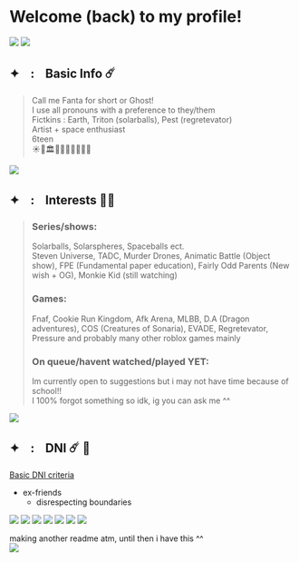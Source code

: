 # Welcome (back) to my profile!             
![](https://64.media.tumblr.com/94852a45b54e520b1c98de784e8c67a0/f0c30f6d36e0d729-04/s2048x3072/17950a56dda86f9f79d70a6dd6314a5c63361012.pnj)
![](https://64.media.tumblr.com/297b6cc444ff424e3f093063058f68af/f0c30f6d36e0d729-9c/s2048x3072/cb15374e9f29e8b9893ecb4a73ab7096fab28940.pnj)
## ✦ㅤ:ㅤBasic Info ☄️
> Call me Fanta for short or Ghost!              
> I use all pronouns with a preference to they/them                     
> Fictkins : Earth, Triton (solarballs), Pest (regretevator)           
> Artist + space enthusiast       
> 6teen          
> ☀️🔱🏛🧿🌊🧜🏻‍♀️🇬🇷

![](https://64.media.tumblr.com/cba75ad1e23fd2245fca0955af430bb1/f0c30f6d36e0d729-d9/s2048x3072/17a17ae98b915adaf3b842fb0ac4ca76c7c057de.pnj)

## ✦ㅤ:ㅤInterests 🥂✨
> ### Series/shows:             
> Solarballs, Solarspheres, Spaceballs ect.                                           
> Steven Universe, TADC, Murder Drones, Animatic Battle (Object show), FPE (Fundamental paper education), Fairly Odd Parents (New wish + OG), Monkie Kid (still watching)
> ### Games:
> Fnaf, Cookie Run Kingdom, Afk Arena, MLBB, D.A (Dragon adventures), COS (Creatures of Sonaria), EVADE, Regretevator, Pressure and probably many other roblox games mainly
> ### On queue/havent watched/played YET:
> Im currently open to suggestions but i may not have time because of school!!                      
> I 100% forgot something so idk, ig you can ask me ^^              
                    
![](https://64.media.tumblr.com/58b1b0cf3b8d443187a160404445fdf3/f0c30f6d36e0d729-a0/s2048x3072/c39a103cd27ea93065a4359f5e651327fe77bbf2.pnj)            

## ✦ㅤ:ㅤDNI ☄️ 🚀
[Basic DNI criteria](https://basic-dni.crd.co/)                         
 - ex-friends                              
   - disrespecting boundaries  

![](https://64.media.tumblr.com/060024e9d06ddfaef8daefca0a1d3700/f0c30f6d36e0d729-a7/s2048x3072/da693e697b4be2e45ca9768bbb53d1e71dc7f8aa.pnj)
![](https://64.media.tumblr.com/e98445e7f76682e1c97b96b1d7db6a56/f0c30f6d36e0d729-c1/s2048x3072/1d92899d354a57fea45b2ef77a7c094a35b27ae5.pnj)
![](https://64.media.tumblr.com/0b6071ba16d4214d2036371dc3cf6d46/80d3b17eb29b47cc-cc/s100x200/d3d754234456349b2f592f2270e3c0b88ff96b48.pnj) ![](https://64.media.tumblr.com/6d58aaa0a837c013daa930f55709b3cd/80d3b17eb29b47cc-ff/s100x200/4a4f66d098529af40351f6f3df98dddc39adc332.pnj) ![](https://64.media.tumblr.com/fc554dda6b350fd1c6b0244f2139f497/80d3b17eb29b47cc-4f/s100x200/244460ac0551665d2e0963dc7358b329de157464.pnj) ![](https://64.media.tumblr.com/a96c87caaeaac559024a4cd077db4e7b/80d3b17eb29b47cc-d0/s100x200/44bc22a02f5585bdf3eed29057586f8639850b68.pnj) ![](https://64.media.tumblr.com/261526273b6893364ea871e0274f5121/80d3b17eb29b47cc-b1/s100x200/7fd74199448cb07395170adc67ec877054c6c716.pnj) 
                               
making another readme atm, until then i have this ^^                       
 ![](https://komarev.com/ghpvc/?username=JealousCupid&style=for-the-badge&label=POOKIES&abbreviated=true)


